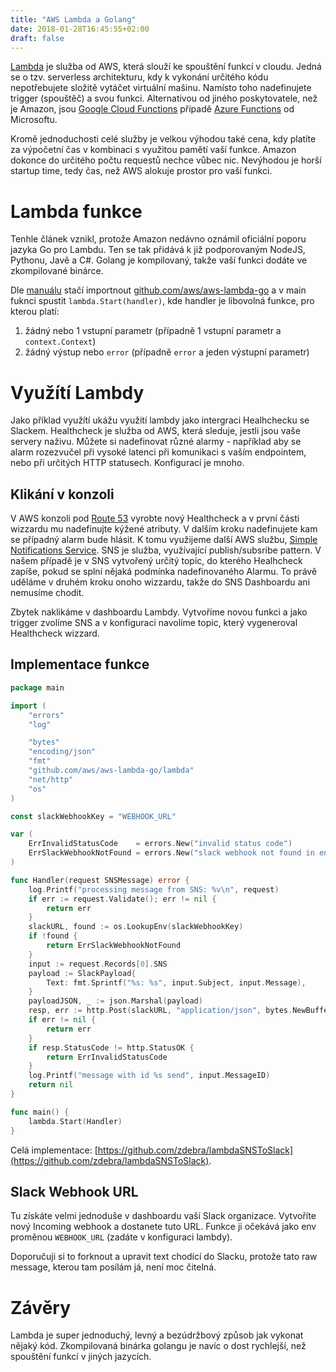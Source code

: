 ```yaml
---
title: "AWS Lambda a Golang"
date: 2018-01-28T16:45:55+02:00
draft: false
---
```


[Lambda](https://aws.amazon.com/lambda/) je služba od AWS, která slouží ke spouštění funkcí v cloudu. Jedná se o tzv. serverless architekturu, kdy k vykonání určitého kódu nepotřebujete složitě vytáčet virtuální mašinu. Namísto toho nadefinujete trigger (spouštěč) a svou funkci. Alternativou od jiného poskytovatele, než je Amazon, jsou [Google Cloud Functions](https://cloud.google.com/functions/docs/) případě [Azure Functions](https://azure.microsoft.com/en-us/services/functions/) od Microsoftu.

Kromě jednoduchosti celé služby je velkou výhodou také cena, kdy platíte za výpočetní čas v kombinaci s využitou pamětí vaší funkce. Amazon dokonce do určitého počtu requestů nechce vůbec nic. Nevýhodou je horší startup time, tedy čas, než AWS alokuje prostor pro vaší funkci. 

# Lambda funkce
Tenhle článek vznikl, protože Amazon nedávno oznámil oficiální poporu jazyka Go pro Lambdu. Ten se tak přidává k již podporovaným 
NodeJS, Pythonu, Javě a C#. Golang je kompilovaný, takže vaší funkci dodáte ve zkompilované binárce. 

Dle [manuálu](https://aws.amazon.com/blogs/compute/announcing-go-support-for-aws-lambda/) stačí importnout [github.com/aws/aws-lambda-go](https://github.com/aws/aws-lambda-go) a v main fuknci spustit `lambda.Start(handler)`, kde handler je libovolná funkce, pro kterou platí:
1. žádný nebo 1 vstupní parametr (případně 1 vstupní parametr a `context.Context`)
2. žádný výstup nebo `error` (případně `error` a jeden výstupní parametr)

# Využítí Lambdy
Jako příklad využítí ukážu využití lambdy jako intergraci Healhchecku se Slackem. Healthcheck je služba od AWS, která sleduje, jestli jsou vaše servery naživu. Můžete si nadefinovat různé alarmy - například aby se alarm rozezvučel při vysoké latenci při komunikaci s vaším endpointem, nebo při určitých HTTP statusech. Konfigurací je mnoho. 

## Klikání v konzoli
V AWS konzoli pod [Route 53](https://aws.amazon.com/route53/) vyrobte nový Healthcheck a v první části wizzardu mu nadefinujte kýžené atributy. V dalším kroku nadefinujete kam se případný alarm bude hlásit. K tomu využijeme další AWS službu, [Simple Notifications Service](https://aws.amazon.com/sns/). SNS je služba, využívající publish/subsribe pattern. V našem případě je v SNS vytvořený určitý topic, do kterého Healhcheck zapíše, pokud se splní nějaká podmínka nadefinovaného Alarmu. To právě uděláme v druhém kroku onoho wizzardu, takže do SNS Dashboardu ani nemusíme chodit.

Zbytek naklikáme v dashboardu Lambdy. Vytvoříme novou funkci a jako trigger zvolíme SNS a v konfiguraci navolíme topic, který vygeneroval Healthcheck wizzard.

## Implementace funkce
```go
package main

import (
	"errors"
	"log"

	"bytes"
	"encoding/json"
	"fmt"
	"github.com/aws/aws-lambda-go/lambda"
	"net/http"
	"os"
)

const slackWebhookKey = "WEBHOOK_URL"

var (
	ErrInvalidStatusCode    = errors.New("invalid status code")
	ErrSlackWebhookNotFound = errors.New("slack webhook not found in env variables")
)

func Handler(request SNSMessage) error {
	log.Printf("processing message from SNS: %v\n", request)
	if err := request.Validate(); err != nil {
		return err
	}
	slackURL, found := os.LookupEnv(slackWebhookKey)
	if !found {
		return ErrSlackWebhookNotFound
	}
	input := request.Records[0].SNS
	payload := SlackPayload{
		Text: fmt.Sprintf("%s: %s", input.Subject, input.Message),
	}
	payloadJSON, _ := json.Marshal(payload)
	resp, err := http.Post(slackURL, "application/json", bytes.NewBuffer(payloadJSON))
	if err != nil {
		return err
	}
	if resp.StatusCode != http.StatusOK {
		return ErrInvalidStatusCode
	}
	log.Printf("message with id %s send", input.MessageID)
	return nil
}

func main() {
	lambda.Start(Handler)
}
```

Celá implementace: [https://github.com/zdebra/lambdaSNSToSlack](https://github.com/zdebra/lambdaSNSToSlack).

## Slack Webhook URL

Tu získáte velmi jednoduše v dashboardu vaší Slack organizace. Vytvoříte nový Incoming webhook a dostanete tuto URL. Funkce ji očekává jako env proměnou `WEBHOOK_URL` (zadáte v konfiguraci lambdy).

Doporučuji si to forknout a upravit text chodící do Slacku, protože tato raw message, kterou tam posílám já, není moc čitelná.

# Závěry
Lambda je super jednoduchý, levný a bezúdržbový způsob jak vykonat nějaký kód. Zkompilovaná binárka golangu je navíc o dost rychlejší, než spouštění funkcí v jiných jazycích.